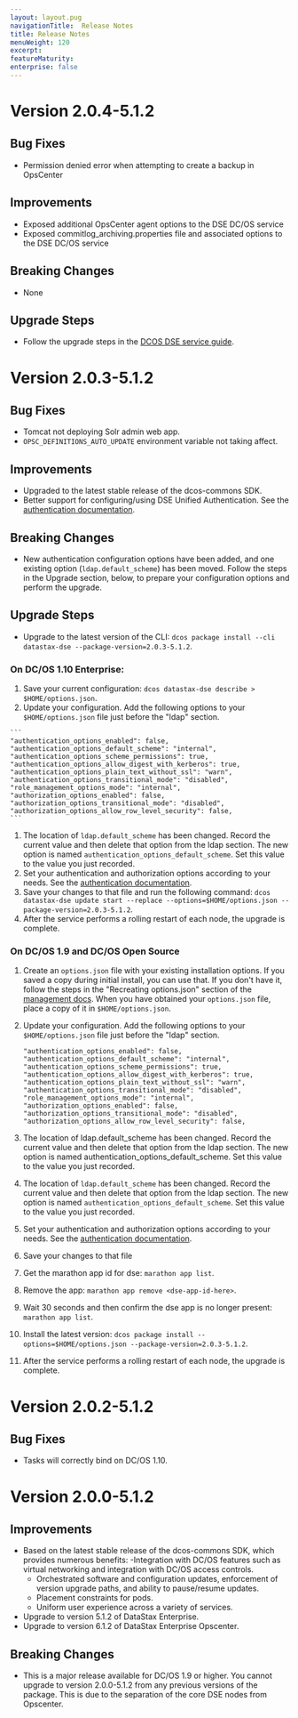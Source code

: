 ```yaml
---
layout: layout.pug
navigationTitle:  Release Notes
title: Release Notes
menuWeight: 120
excerpt:
featureMaturity:
enterprise: false
---
```


<!-- This source repo for this topic is https://github.com/mesosphere/dse-private -->


# Version 2.0.4-5.1.2

## Bug Fixes

- Permission denied error when attempting to create a backup in OpsCenter

## Improvements

- Exposed additional OpsCenter agent options to the DSE DC/OS service
- Exposed commitlog_archiving.properties file and associated options to the DSE DC/OS service

## Breaking Changes

- None

## Upgrade Steps

- Follow the upgrade steps in the [DCOS DSE service guide](/services/dse/2.0.4-5.1.2/managing/#upgrading-or-downgrading-a-service).


# Version 2.0.3-5.1.2

## Bug Fixes

- Tomcat not deploying Solr admin web app.
- `OPSC_DEFINITIONS_AUTO_UPDATE` environment variable not taking affect.

## Improvements

- Upgraded to the latest stable release of the dcos-commons SDK.
- Better support for configuring/using DSE Unified Authentication. See the [authentication documentation](/services/dse/2.0.3-5.1.2/dse-authentication).

## Breaking Changes

- New authentication configuration options have been added, and one existing option (`ldap.default_scheme`) has been moved.  Follow the steps in the Upgrade section, below, to prepare your configuration options and perform the upgrade.

## Upgrade Steps

- Upgrade to the latest version of the CLI: `dcos package install --cli datastax-dse --package-version=2.0.3-5.1.2`.

### On DC/OS 1.10 Enterprise:
  1. Save your current configuration: `dcos datastax-dse describe > $HOME/options.json`.
  1. Update your configuration. Add the following options to your `$HOME/options.json` file just before the "ldap" section.

    ```
    "authentication_options_enabled": false,
    "authentication_options_default_scheme": "internal",
    "authentication_options_scheme_permissions": true,
    "authentication_options_allow_digest_with_kerberos": true,
    "authentication_options_plain_text_without_ssl": "warn",
    "authentication_options_transitional_mode": "disabled",
    "role_management_options_mode": "internal",
    "authorization_options_enabled": false,
    "authorization_options_transitional_mode": "disabled",
    "authorization_options_allow_row_level_security": false,
    ```

  1. The location of `ldap.default_scheme` has been changed. Record the current value and then delete that option from the ldap section. The new option is named `authentication_options_default_scheme`. Set this value to the value you just recorded.
  1. Set your authentication and authorization options according to your needs. See the [authentication documentation](/services/dse/2.0.3-5.1.2/dse-authentication).
  1. Save your changes to that file and run the following command: `dcos datastax-dse update start --replace --options=$HOME/options.json --package-version=2.0.3-5.1.2`.
  1. After the service performs a rolling restart of each node, the upgrade is complete.
  
 ### On DC/OS 1.9 and DC/OS Open Source
 
  1. Create an `options.json` file with your existing installation options. If you saved a copy during initial install, you can use that. If you don't have it, follow the steps in the "Recreating options.json" section of the [management docs](/services/dse/2.0.3-5.1.2/managing/#enterprise-dcos-1.10). When you have obtained your `options.json` file, place a copy of it in `$HOME/options.json`.
  1. Update your configuration. Add the following options to your `$HOME/options.json` file just before the "ldap" section.

     ```
     "authentication_options_enabled": false,
     "authentication_options_default_scheme": "internal",
     "authentication_options_scheme_permissions": true,
     "authentication_options_allow_digest_with_kerberos": true,
     "authentication_options_plain_text_without_ssl": "warn",
     "authentication_options_transitional_mode": "disabled",
     "role_management_options_mode": "internal",
     "authorization_options_enabled": false,
     "authorization_options_transitional_mode": "disabled",
     "authorization_options_allow_row_level_security": false,
     ```

  1. The location of ldap.default_scheme has been changed. Record the current value and then delete that option from the ldap section. The new option is named authentication_options_default_scheme. Set this value to the value you just recorded.
  1. The location of `ldap.default_scheme` has been changed. Record the current value and then delete that option from the ldap section. The new option is named `authentication_options_default_scheme`. Set this value to the value you just recorded.
  1. Set your authentication and authorization options according to your needs. See the [authentication documentation](/services/dse/2.0.3-5.1.2/dse-authentication).
  1. Save your changes to that file
  1. Get the marathon app id for dse: `marathon app list`.
  1. Remove the app: `marathon app remove <dse-app-id-here>`.
  1. Wait 30 seconds and then confirm the dse app is no longer present: `marathon app list`.
  1. Install the latest version: `dcos package install --options=$HOME/options.json --package-version=2.0.3-5.1.2`.
  1. After the service performs a rolling restart of each node, the upgrade is complete.
  
# Version 2.0.2-5.1.2

## Bug Fixes
* Tasks will correctly bind on DC/OS 1.10.

# Version 2.0.0-5.1.2

## Improvements
- Based on the latest stable release of the dcos-commons SDK, which provides numerous benefits:
  -Integration with DC/OS features such as virtual networking and integration with DC/OS access controls.
  - Orchestrated software and configuration updates, enforcement of version upgrade paths, and ability to pause/resume updates.
  - Placement constraints for pods.  
  - Uniform user experience across a variety of services.
- Upgrade to version 5.1.2 of DataStax Enterprise.
- Upgrade to version 6.1.2 of DataStax Enterprise Opscenter.

## Breaking Changes
- This is a major release available for DC/OS 1.9 or higher. You cannot upgrade to version 2.0.0-5.1.2 from any previous versions of the  package. This is due to the separation of the core DSE nodes from Opscenter.

